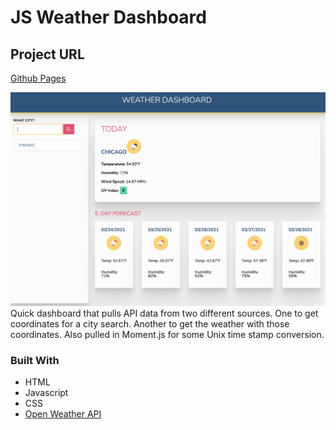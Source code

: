 # JS Weather Dashboard

## Project URL

[Github Pages](https://drewole.github.io/js-weather-dash/)

![Picture of a filled dashboard.](./assets/screenshot.png)
Quick dashboard that pulls API data from two different sources. One to get coordinates for a city search. Another to get the weather with those coordinates. Also pulled in Moment.js for some Unix time stamp conversion.

### Built With

<!-- * [Bootstrap](https://getbootstrap.com) -->
<!-- * [FontAwesome](https://fontawesome.com) -->
<!-- * [MySQL](https://mysql.com) -->
* HTML
* Javascript
* CSS
* [Open Weather API](https://openweathermap.org/api)
